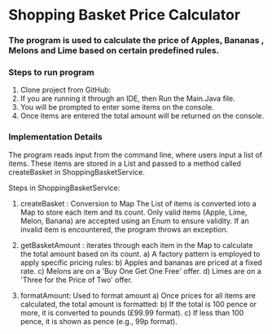# Shopping Basket Price Calculator

### The program is used to calculate the price of Apples, Bananas , Melons and Lime based on certain predefined rules.

### Steps to run program
1) Clone project from GitHub: 
2) If you are running it through an IDE, then Run the Main.Java file.
3) You will be prompted to enter some items on the console.
4) Once items are entered the total amount will be returned on the console.

### Implementation Details
The program reads input from the command line, where users input a list of items.
These items are stored in a List and passed to a method called createBasket in ShoppingBasketService.

Steps in ShoppingBasketService:
1) createBasket : Conversion to Map
   The List of items is converted into a Map to store each item and its count.
   Only valid items (Apple, Lime, Melon, Banana) are accepted using an Enum to ensure validity. If an invalid item is encountered, the program throws an exception.

2) getBasketAmount : iterates through each item in the Map to calculate the total amount based on its count.
   a) A factory pattern is employed to apply specific pricing rules:
   b) Apples and bananas are priced at a fixed rate.
   c)  Melons are on a 'Buy One Get One Free' offer.
   d) Limes are on a 'Three for the Price of Two' offer.

3) formatAmount: Used to format amount
   a) Once prices for all items are calculated, the total amount is formatted:
   b) If the total is 100 pence or more, it is converted to pounds (£99.99 format).
   c) If less than 100 pence, it is shown as pence (e.g., 99p format).






